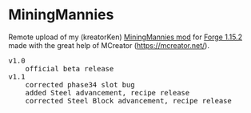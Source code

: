 # MiningMannies
Remote upload of my (kreatorKen) <a href="https://mcreator.net/modification/67670/mining-mannies">MiningMannies mod</a> for <a href="https://files.minecraftforge.net/maven/net/minecraftforge/forge/index_1.15.2.html">Forge 1.15.2</a> made with the great help of MCreator (https://mcreator.net/).
<pre>
v1.0
	official beta release
v1.1 
	corrected phase34 slot bug
	added Steel advancement, recipe release
	corrected Steel Block advancement, recipe release
</pre>
